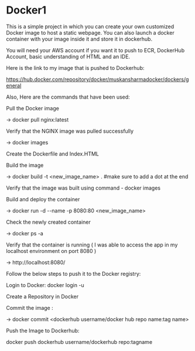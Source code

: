 # Docker1
This is a simple project in which you can create your own customized Docker image to host a static webpage. You can also launch a docker container with your image inside it and store it in dockerhub.


You will need your AWS account if you want it to push to ECR, DockerHub Account, basic understanding of HTML and an IDE. 


Here is the link to my image that is pushed to Dockerhub:

https://hub.docker.com/repository/docker/muskansharmadocker/dockers/general


Also, Here are the commands that have been used:


Pull the Docker image

-> docker pull nginx:latest


Verify that the NGINX image was pulled successfully

-> docker images


Create the Dockerfile and Index.HTML


Build the image

-> docker build -t <new_image_name> .  #make sure to add a dot at the end


Verify that the image was built using command - docker images


Build and deploy the container

-> docker run -d --name <name-container> -p 8080:80 <new_image_name>


Check the newly created container 

-> docker ps -a


Verify that the container is running ( I was able to access the app in my localhost environment on port 8080 ) 	

-> http://localhost:8080/


Follow the below steps to push it to the Docker registry:


Login to Docker: docker login -u <docker username> 


Create a Repository in Docker


Commit the image :

-> docker commit <container id> <dockerhub username/docker hub repo name:tag name>


Push the Image to Dockerhub:

docker push dockerhub username/dockerhub repo:tagname


	
